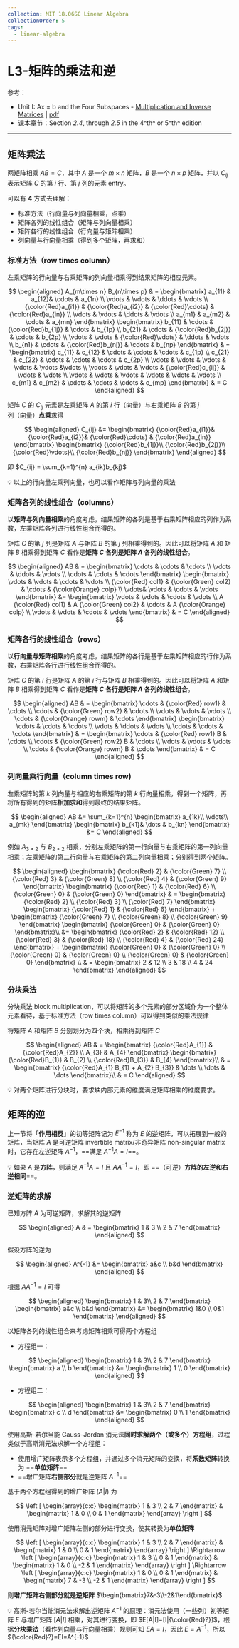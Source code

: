 ```yaml
---
collection: MIT 18.06SC Linear Algebra
collectionOrder: 5
tags:
  - linear-algebra
---
```


# L3-矩阵的乘法和逆
参考：
* Unit I: Ax = b and the Four Subspaces - [Multiplication and Inverse Matrices](https://ocw.mit.edu/courses/mathematics/18-06sc-linear-algebra-fall-2011/ax-b-and-the-four-subspaces/multiplication-and-inverse-matrices/) | [pdf](./attachments/MIT18_06SCF11_Ses1.3sum.pdf)
* 课本章节：Section *2.4*, through *2.5* in the 4^th^ or 5^th^ edition

---

## 矩阵乘法
两矩阵相乘 $AB=C$，其中 $A$ 是一个 $m \times n$ 矩阵，$B$ 是一个 $n \times p$ 矩阵，并以 $C_{ij}$ 表示矩阵 $C$ 的第 $i$ 行、第 $j$ 列的元素 entry。

可以有 **4** 方式去理解：

* 标准方法（行向量与列向量相乘，点乘）
* 矩阵各列的线性组合（矩阵与列向量相乘）
* 矩阵各行的线性组合（行向量与矩阵相乘）
* 列向量与行向量相乘（得到多个矩阵，再求和）

### 标准方法（row times column）
左乘矩阵的行向量与右乘矩阵的列向量相乘得到结果矩阵的相应元素。

<!-- #region-->
$$
\begin{aligned}
A_{m\times n} B_{n\times p}
& =
\begin{bmatrix}
  a_{11} & a_{12}& \cdots & a_{1n} \\
  \vdots & \vdots & \ddots & \vdots \\
  {\color{Red}a_{i1}} & {\color{Red}a_{i2}} & {\color{Red}\cdots} & {\color{Red}a_{in}} \\
  \vdots & \vdots & \ddots & \vdots \\
  a_{m1} & a_{m2} & \cdots & a_{mn}
\end{bmatrix}
\begin{bmatrix}
  b_{11} & \cdots & {\color{Red}b_{1j}} & \cdots & b_{1p} \\
  b_{21} & \cdots & {\color{Red}b_{2j}} & \cdots & b_{2p} \\
  \vdots & \vdots & {\color{Red}\vdots} & \ddots & \vdots \\
  b_{n1} & \cdots & {\color{Red}b_{nj}} & \cdots & b_{np}
\end{bmatrix}
& =
\begin{bmatrix}
  c_{11} & c_{12} & \cdots  & \cdots & \cdots & c_{1p} \\
  c_{21} & c_{22} & \cdots  & \cdots & \cdots & c_{2p} \\
  \vdots & \vdots & \vdots & \vdots & \vdots &\vdots \\
  \vdots & \vdots & \vdots & {\color{Red}c_{ij}} & \vdots & \vdots \\
  \vdots & \vdots & \vdots & \vdots & \vdots & \vdots \\
  c_{m1} & c_{m2} & \cdots & \cdots & \cdots & c_{mp}
\end{bmatrix}
& = C
\end{aligned}
$$
<!-- #endregion -->

矩阵 $C$ 的 $C_{ij}$ 元素是左乘矩阵 $A$ 的第 $i$ 行（向量）与右乘矩阵 $B$ 的第 $j$ 列（向量）**点乘**求得

<!-- #region-->
$$
\begin{aligned}
C_{ij}
&=
\begin{bmatrix}
  {\color{Red}a_{i1}}& {\color{Red}a_{i2}}& {\color{Red}\cdots}  & {\color{Red}a_{in}}
\end{bmatrix}
\begin{bmatrix}
 {\color{Red}b_{1j}}\\
 {\color{Red}b_{2j}}\\
 {\color{Red}\vdots}\\
 {\color{Red}b_{nj}}
\end{bmatrix}
\end{aligned}
$$
<!-- #endregion -->

即 $C_{ij} = \sum_{k=1}^{n} a_{ik}b_{kj}$

:bulb: 以上的行向量左乘列向量，也可以看作矩阵与列向量的乘法

### 矩阵各列的线性组合（columns）
以**矩阵与列向量相乘**的角度考虑，结果矩阵的各列是基于右乘矩阵相应的列作为系数，左乘矩阵各列进行线性组合而得的。

矩阵 $C$ 的第 $j$ 列是矩阵 $A$ 与矩阵 $B$ 的第 $j$ 列相乘得到的。因此可以将矩阵 $A$ 和 矩阵 $B$ 相乘得到矩阵 $C$ 看作是**矩阵 $C$ 各列是矩阵 $A$ 各列的线性组合**。

<!-- #region-->
$$
\begin{aligned}
AB & =
\begin{bmatrix}
  \cdots & \cdots & \cdots \\
  \vdots & \ddots & \vdots \\
  \cdots & \cdots & \cdots
\end{bmatrix}
\begin{bmatrix}
  \vdots & \vdots & \cdots & \vdots \\
  {\color{Red} col1} & {\color{Green} col2} & \cdots & {\color{Orange} colp} \\
  \vdots& \vdots & \cdots & \vdots
\end{bmatrix}
&=
\begin{bmatrix}
  \vdots & \vdots & \cdots & \vdots \\
  A {\color{Red} col1} & A {\color{Green} col2} & \cdots & A {\color{Orange} colp} \\
  \vdots & \vdots & \cdots & \vdots
\end{bmatrix}
& = C
\end{aligned}
$$
<!-- #endregion -->

### 矩阵各行的线性组合（rows）
以**行向量与矩阵相乘**的角度考虑，结果矩阵的各行是基于左乘矩阵相应的行作为系数，右乘矩阵各行进行线性组合而得的。

矩阵 $C$ 的第 $i$ 行是矩阵 $A$ 的第 $i$ 行与矩阵 $B$ 相乘得到的。因此可以将矩阵 $A$ 和矩阵 $B$ 相乘得到矩阵 $C$ 看作是**矩阵 $C$ 各行是矩阵 $A$ 各列的线性组合**。

<!-- #region-->
$$
\begin{aligned}
AB & =
\begin{bmatrix}
  \cdots & {\color{Red} row1} & \cdots \\
  \cdots & {\color{Green} row2} & \cdots \\
  \vdots & \vdots & \vdots \\
  \cdots & {\color{Orange} rowm} & \cdots
\end{bmatrix}
\begin{bmatrix}
  \cdots & \cdots & \cdots \\
  \vdots & \ddots & \vdots \\
  \cdots & \cdots & \cdots
\end{bmatrix}
& =
\begin{bmatrix}
  \cdots & {\color{Red} row1} B & \cdots \\
  \cdots & {\color{Green} row2} B & \cdots \\
  \vdots & \vdots & \vdots \\
  \cdots & {\color{Orange} rowm} B & \cdots
\end{bmatrix}
& = C
\end{aligned}
$$
<!-- #endregion -->

### 列向量乘行向量（column times row)
左乘矩阵的第 $k$ 列向量与相应的右乘矩阵的第 $k$ 行向量相乘，得到一个矩阵，再将所有得到的矩阵**相加求和**得到最终的结果矩阵。

<!-- #region-->
$$
\begin{aligned}
AB
&=
\sum_{k=1}^{n}
\begin{bmatrix}
 a_{1k}\\
 \vdots\\
 a_{mk}
\end{bmatrix}
\begin{bmatrix}
  b_{k1}& \dots & b_{kn}
\end{bmatrix}
&=
C
\end{aligned}
$$
<!-- #endregion -->

例如 $A_{3 \times 2}$ 与 $B_{2 \times 2}$ 相乘，分别左乘矩阵的第一行向量与右乘矩阵的第一列向量相乘；左乘矩阵的第二行向量与右乘矩阵的第二列向量相乘；分别得到两个矩阵。

<!-- #region-->
$$
\begin{aligned}
\begin{bmatrix}
  {\color{Red} 2} & {\color{Green} 7} \\
  {\color{Red} 3} & {\color{Green} 8} \\
  {\color{Red} 4} & {\color{Green} 9}
\end{bmatrix}
\begin{bmatrix}
  {\color{Red} 1} & {\color{Red} 6} \\
  {\color{Green} 0} & {\color{Green} 0}
\end{bmatrix}
& =
\begin{bmatrix}
 {\color{Red} 2} \\
 {\color{Red} 3} \\
 {\color{Red} 7}
\end{bmatrix}
\begin{bmatrix}
  {\color{Red} 1} & {\color{Red} 6}
\end{bmatrix}
+
\begin{bmatrix}
 {\color{Green} 7} \\
 {\color{Green} 8} \\
 {\color{Green} 9}
\end{bmatrix}
\begin{bmatrix}
  {\color{Green} 0} & {\color{Green} 0}
\end{bmatrix}\\
&=
\begin{bmatrix}
  {\color{Red} 2} & {\color{Red} 12} \\
  {\color{Red} 3} & {\color{Red} 18} \\
  {\color{Red} 4} & {\color{Red} 24}
\end{bmatrix}
+
\begin{bmatrix}
  {\color{Green} 0} & {\color{Green} 0} \\
  {\color{Green} 0} & {\color{Green} 0} \\
  {\color{Green} 0} & {\color{Green} 0}
\end{bmatrix} \\
& =
\begin{bmatrix}
  2 & 12 \\
  3 & 18 \\
  4 & 24
\end{bmatrix}
\end{aligned}
$$
<!-- #endregion -->

### 分块乘法
分块乘法 block multiplication，可以将矩阵的多个元素的部分区域作为一个整体元素看待，基于标准方法（row times column）可以得到类似的乘法规律

将矩阵 $A$ 和矩阵 $B$ 分别划分为四个块，相乘得到矩阵 $C$

<!-- #region-->
$$
\begin{aligned}
AB & =
\begin{bmatrix}
  {\color{Red}A_{1}} & {\color{Red}A_{2}} \\
  A_{3} & A_{4}
\end{bmatrix}
\begin{bmatrix}
  {\color{Red}B_{1}} & B_{2} \\
  {\color{Red}B_{3}} & B_{4}
\end{bmatrix}\\
& =
\begin{bmatrix}
  {\color{Red}A_{1} B_{1} + A_{2} B_{3}} & \dots \\
   \dots & \dots
\end{bmatrix}\\
& = C
\end{aligned}
$$
<!-- #endregion -->

:bulb: 对两个矩阵进行分块时，要求块内部元素的维度满足矩阵相乘的维度要求。

## 矩阵的逆
上一节将「**作用相反**」的初等矩阵记为 $E^{-1}$ 称为 $E$ 的逆矩阵，可以拓展到一般的矩阵，当矩阵 $A$ 是可逆矩阵 invertible matrix/非奇异矩阵 non-singular matrix 时，它存在左逆矩阵 $A^{-1}$，==满足 $A^{-1}A=I$==。

:bulb: 如果 $A$ 是**方阵**，则满足 $A^{-1}A=I$ 且 $AA^{-1}=I$，即 ==（可逆）**方阵的左逆和右逆相同**==。

### 逆矩阵的求解
已知方阵 $A$ 为可逆矩阵，求解其的逆矩阵

<!-- #region-->
$$
\begin{aligned}
A & =
\begin{bmatrix}
  1 & 3 \\
  2 & 7
\end{bmatrix}
\end{aligned}
$$
<!-- #endregion -->

假设方阵的逆为

<!-- #region-->
$$
\begin{aligned}
A^{-1}
&=
\begin{bmatrix}
  a&c \\
  b&d
\end{bmatrix}
\end{aligned}
$$
<!-- #endregion -->

根据 $AA^{-1}=I$ 可得

<!-- #region-->
$$
\begin{aligned}
\begin{bmatrix}
  1 & 3\\
  2 & 7
\end{bmatrix}
\begin{bmatrix}
  a&c \\
  b&d
\end{bmatrix}
&=
\begin{bmatrix}
  1&0 \\
  0&1
\end{bmatrix}
\end{aligned}
$$
<!-- #endregion -->

以矩阵各列的线性组合来考虑矩阵相乘可得两个方程组

* 方程组一：

<!-- #region-->
$$
\begin{aligned}
\begin{bmatrix}
  1 & 3\\
  2 & 7
\end{bmatrix}
\begin{bmatrix}
  a \\
  b
\end{bmatrix}
&=
\begin{bmatrix}
  1 \\
  0
\end{bmatrix}
\end{aligned}
$$
<!-- #endregion -->

* 方程组二：

<!-- #region-->
$$
\begin{aligned}
\begin{bmatrix}
  1 & 3\\
  2 & 7
\end{bmatrix}
\begin{bmatrix}
  c \\
  d
\end{bmatrix}
&=
\begin{bmatrix}
  0 \\
  1
\end{bmatrix}
\end{aligned}
$$
<!-- #endregion -->

使用高斯-若尔当能 Gauss–Jordan 消元法**同时求解两个（或多个）方程组**，过程类似于高斯消元法求解一个方程组：
* 使用增广矩阵表示多个方程组，并通过多个消元矩阵的变换，将**系数矩阵**转换为 ==**单位矩阵**==
* ==增广矩阵**右侧部分**就是逆矩阵 $A^{-1}$==

基于两个方程组得到的增广矩阵 $(A|I)$ 为

<!-- #region-->
$$
\left [
\begin{array}{c:c}
\begin{matrix}
  1 & 3 \\
  2 & 7
\end{matrix}
&
\begin{matrix}
  1 & 0 \\
  0 & 1
\end{matrix}
\end{array}
\right ]
$$
<!-- #endregion -->

使用消元矩阵对增广矩阵左侧的部分进行变换，使其转换为**单位矩阵**

<!-- #region-->
$$
\left [
\begin{array}{c:c}
\begin{matrix}
  1 & 3 \\
  2 & 7
\end{matrix}
&
\begin{matrix}
  1 & 0 \\
  0 & 1
\end{matrix}
\end{array}
\right ]
\Rightarrow
\left [
\begin{array}{c:c}
\begin{matrix}
  1 & 3 \\
  0 & 1
\end{matrix}
&
\begin{matrix}
  1 & 0 \\
  -2 & 1
\end{matrix}
\end{array}
\right ]
\Rightarrow
\left [
\begin{array}{c:c}
\begin{matrix}
  1 & 0 \\
  0 & 1
\end{matrix}
&
\begin{matrix}
  7 & -3 \\
  -2 & 1
\end{matrix}
\end{array}
\right ]
$$
<!-- #endregion -->

则**增广矩阵右侧部分就是逆矩阵** $\begin{bmatrix}7&-3\\-2&1\end{bmatrix}$

:bulb: 高斯-若尔当能消元法求解出逆矩阵 $A^{-1}$ 的原理：消元法使用（一些列）初等矩阵 $E$ 与增广矩阵 $[A|I]$ 相乘，对其进行变换，即 $E[A|I]=[I|{\color{Red}?}]$，根据**分块乘法**（看作列向量与行向量相乘）规则可知 $EA=I$，因此 $E=A^{-1}$，所以 ${\color{Red}?}=EI=A^{-1}$